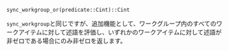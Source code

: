 ```
sync_workgroup_or(predicate::Cint)::Cint
```

`sync_workgroup`と同じですが、追加機能として、ワークグループ内のすべてのワークアイテムに対して述語を評価し、いずれかのワークアイテムに対して述語が非ゼロである場合にのみ非ゼロを返します。
